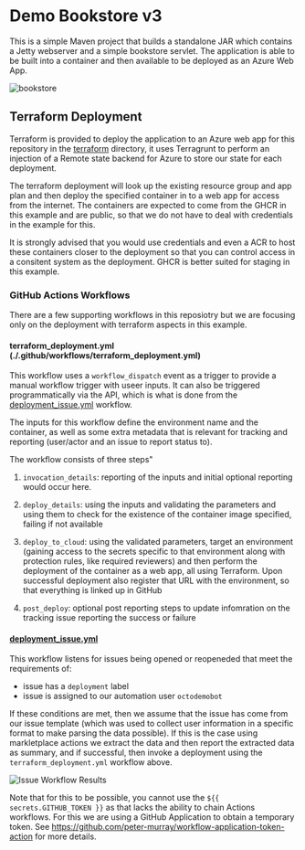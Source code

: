 # Demo Bookstore v3

This is a simple Maven project that builds a standalone JAR which contains a Jetty webserver and a simple bookstore servlet. The application is able
to be built into a container and then available to be deployed as an Azure Web App.

![bookstore](https://user-images.githubusercontent.com/681306/114581130-5e2d4b00-9c77-11eb-837b-4efaefa29e39.png)



## Terraform Deployment

Terraform is provided to deploy the application to an Azure web app for this repository in the [terraform](./terraform) directory, it uses
Terragrunt to perform an injection of a Remote state backend for Azure to store our state for each deployment.

The terraform deployment will look up the existing resource group and app plan and then deploy the specified container in to a web app for access from the internet. The containers are expected to
come from the GHCR in this example and are public, so that we do not have to deal with credentials in the example for this.

It is strongly advised that you would use credentials and even a ACR to host these containers closer to the deployment so that you can control access in a consitent system as the deployment. GHCR is better suited for staging in this example.


### GitHub Actions Workflows

There are a few supporting workflows in this reposiotry but we are focusing only on the deployment with terraform aspects in this example.

#### terraform_deployment.yml (./.github/workflows/terraform_deployment.yml)

This workflow uses a `workflow_dispatch` event as a trigger to provide a manual workflow trigger with useer inputs. It can also be triggered programmatically via the API, which is what is done from the [deployment_issue.yml](./.github/workflows/deployment_issue.yml) workflow.

The inputs for this workflow define the environment name and the container, as well as some extra metadata that is relevant for tracking and reporting (user/actor and an issue to report status to).

The workflow consists of three steps"

1. `invocation_details`: reporting of the inputs and initial optional reporting would occur here.

2. `deploy_details`: using the inputs and validating the parameters and using them to check for the existence of the container image specified, failing if not available

3. `deploy_to_cloud`: using the validated parameters, target an environment (gaining access to the secrets specific to that environment along with protection rules, like required reviewers) and then perform the deployment of the container as a web app, all using Terraform. Upon successful deployment also register that URL with the environment, so that everything is linked up in GitHub

4. `post_deploy`: optional post reporting steps to update infomration on the tracking issue reporting the success or failure


#### [deployment_issue.yml](./.github/workflows/deployment_issue.yml)

This workflow listens for issues being opened or reopeneded that meet the requirements of:
* issue has a `deployment` label
* issue is assigned to our automation user `octodemobot`

If these conditions are met, then we assume that the issue has come from our issue template (which was used to collect user information in a specific format to make parsing the data possible).
If this is the case using markletplace actions we extract the data and then report the extracted data as summary, and if successful, then invoke a deployment using the `terraform_deployment.yml` workflow above.

![Issue Workflow Results](https://user-images.githubusercontent.com/681306/197496245-69db4138-6755-44b7-9e05-0bb096abf556.png)

Note that for this to be possible, you cannot use the `${{ secrets.GITHUB_TOKEN }}` as that lacks the ability to chain Actions workflows. For this we are using a GitHub Application to obtain a temporary token. See https://github.com/peter-murray/workflow-application-token-action for more details.

